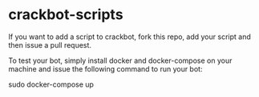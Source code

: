 # crackbot-scripts

If you want to add a script to crackbot, fork this repo, add your script and then issue a pull request.

To test your bot, simply install docker and docker-compose on your machine and issue the following command to run your bot:

sudo docker-compose up
